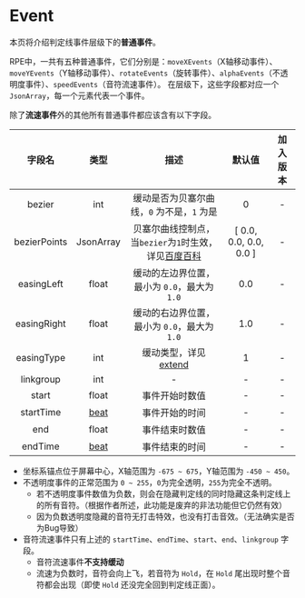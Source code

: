 # Event
本页将介绍判定线事件层级下的**普通事件**。

RPE中，一共有五种普通事件，它们分别是：`moveXEvents`（X轴移动事件）、`moveYEvents`（Y轴移动事件）、`rotateEvents`（旋转事件）、`alphaEvents`（不透明度事件）、`speedEvents`（音符流速事件）。
在层级下，这些字段都对应一个 `JsonArray`，每一个元素代表一个事件。

除了**流速事件**外的其他所有普通事件都应该含有以下字段。

|     字段名      |           类型            |                                                           描述                                                           |          默认值           | 加入版本 |
|:------------:|:-----------------------:|:----------------------------------------------------------------------------------------------------------------------:|:----------------------:|:----:|
|    bezier    |           int           |                                               缓动是否为贝塞尔曲线，`0` 为不是，`1` 为是                                                |           0            |  -   |
| bezierPoints |        JsonArray        | 贝塞尔曲线控制点，当`bezier`为`1`时生效，详见[百度百科](https://baike.baidu.com/item/%E8%B4%9D%E5%A1%9E%E5%B0%94%E6%9B%B2%E7%BA%BF/1091769) | [ 0.0, 0.0, 0.0, 0.0 ] |  -   |
|  easingLeft  |          float          |                                              缓动的左边界位置，最小为 `0.0`，最大为 `1.0`                                              |          0.0           |  -   |
| easingRight  |          float          |                                              缓动的右边界位置，最小为 `0.0`，最大为 `1.0`                                              |          1.0           |  -   |
|  easingType  |           int           |                                        缓动类型，详见[extend](./extend.md#easingtype)                                         |           1            |  -   |
|  linkgroup   |           int           |                                                           -                                                            |           -            |  -   |
|    start     |          float          |                                                        事件开始时数值                                                         |           -            |  -   |
|  startTime   |    [beat](./beat.md)    |                                                        事件开始的时间                                                         |           -            |  -   |
|     end      |          float          |                                                        事件结束时数值                                                         |           -            |  -   |
|   endTime    |    [beat](./beat.md)    |                                                        事件结束的时间                                                         |           -            |  -   |

- 坐标系锚点位于屏幕中心，X轴范围为 `-675 ~ 675`，Y轴范围为 `-450 ~ 450`。
- 不透明度事件的正常范围为 `0 ~ 255`，`0`为完全透明，`255`为完全不透明。
    - 若不透明度事件数值为负数，则会在隐藏判定线的同时隐藏这条判定线上的所有音符。（根据作者所述，此功能是废弃的非法功能但它仍然有效）
    - 因为负数透明度隐藏的音符无打击特效，也没有打击音效。（无法确实是否为Bug导致）
- 音符流速事件只有上述的 `startTime`、`endTime`、`start`、`end`、`linkgroup` 字段。
  - 音符流速事件**不支持缓动**
  - 流速为负数时，音符会向上飞，若音符为 `Hold`，在 `Hold` 尾出现时整个音符都会出现（即使 `Hold` 还没完全回到判定线正面）。